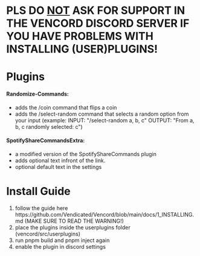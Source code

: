 # PLS DO <ins>NOT</ins> ASK FOR SUPPORT IN THE VENCORD DISCORD SERVER IF YOU HAVE PROBLEMS WITH INSTALLING (USER)PLUGINS! 

# Plugins
<h4>Randomize-Commands: </h4>
 <ul>
  <li>adds the /coin command that flips a coin</li>
  <li>adds the /select-random command that selects a random option from your input (example: INPUT: "/select-random a, b, c"  OUTPUT: "From a, b, c randomly selected: c")</li>
</ul>
<h4> SpotifyShareCommandsExtra: </h4>
 <ul>
  <li>a modified version of the SpotifyShareCommands plugin</li>
  <li>adds optional text infront of the link.</li>
  <li>optional default text in the settings</li>
</ul> 

# Install Guide
<ol>
  <li>follow the guide here https://github.com/Vendicated/Vencord/blob/main/docs/1_INSTALLING.md (MAKE SURE TO READ THE WARNING!)</li>
  <li>place the plugins inside the userplugins folder (vencord/src/userplugins)</li>
  <li>run pnpm build and pnpm inject again </li>
  <li>enable the plugin in discord settings</li>
</ol>

